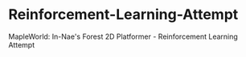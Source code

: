 # Reinforcement-Learning-Attempt
MapleWorld: In-Nae's Forest 2D Platformer - Reinforcement Learning Attempt
